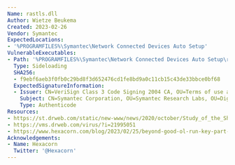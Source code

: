 ```yaml
---
Name: rastls.dll
Author: Wietze Beukema
Created: 2023-02-26
Vendor: Symantec
ExpectedLocations:
- '%PROGRAMFILES%\Symantec\Network Connected Devices Auto Setup'
VulnerableExecutables:
- Path: '%PROGRAMFILES%\Symantec\Network Connected Devices Auto Setup\rastlsc.exe'
  Type: Sideloading
  SHA256:
  - f9ebf6aeb3f0fb0c29bd8f3d652476cd1fe8bd9a0c11cb15c43de33bbce0bf68
  ExpectedSignatureInformation:
  - Issuer: CN=VeriSign Class 3 Code Signing 2004 CA, OU=Terms of use at https://www.verisign.com/rpa (c)04, OU=VeriSign Trust Network, O="VeriSign, Inc.", C=US
    Subject: CN=Symantec Corporation, OU=Symantec Research Labs, OU=Digital ID Class 3 - Microsoft Software Validation v2, O=Symantec Corporation, L=Santa Monica, S=California, C=US
    Type: Authenticode
Resources:
- https://st.drweb.com/static/new-www/news/2020/october/Study_of_the_ShadowPad_APT_backdoor_and_its_relation_to_PlugX_en.pdf
- https://vms.drweb.com/virus/?i=21995051
- https://www.hexacorn.com/blog/2023/02/25/beyond-good-ol-run-key-part-141/
Acknowledgements:
- Name: Hexacorn
  Twitter: '@Hexacorn'
---
```


